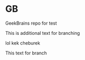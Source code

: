 # GB
GeekBrains repo for test

This is additional text for branching 

lol kek cheburek

This text for branch